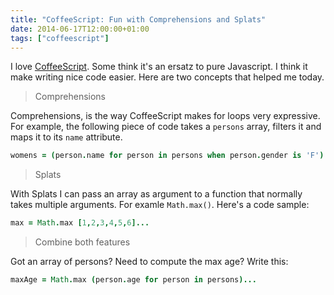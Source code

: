 ```yaml
---
title: "CoffeeScript: Fun with Comprehensions and Splats"
date: 2014-06-17T12:00:00+01:00
tags: ["coffeescript"]
---
```


I love <a href="http://coffeescript.org/">CoffeeScript</a>. Some think it's an ersatz to pure Javascript. I think it make writing nice code easier. Here are two concepts that helped me today.

<blockquote>
  Comprehensions
</blockquote>

Comprehensions, is the way CoffeeScript makes for loops very expressive. For example, the following piece of code takes a <code>persons</code> array, filters it and maps it to its <code>name</code> attribute.

```coffeescript
womens = (person.name for person in persons when person.gender is 'F')
```

<blockquote>
  Splats
</blockquote>

With Splats I can pass an array as argument to a function that normally takes multiple arguments. For examle <code>Math.max()</code>. Here's a code sample:

```coffeescript
max = Math.max [1,2,3,4,5,6]...
```

<blockquote>
  Combine both features
</blockquote>

Got an array of persons? Need to compute the max age? Write this:

```coffeescript
maxAge = Math.max (person.age for person in persons)...
```
